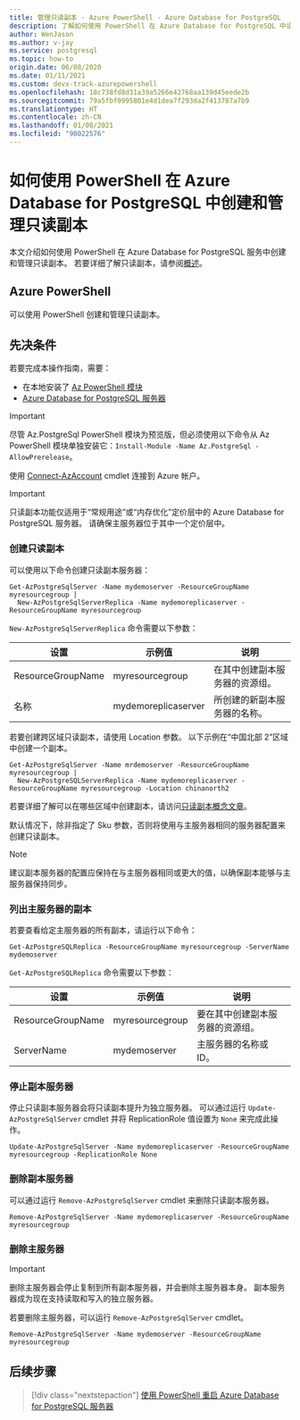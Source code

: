 ```yaml
---
title: 管理只读副本 - Azure PowerShell - Azure Database for PostgreSQL
description: 了解如何使用 PowerShell 在 Azure Database for PostgreSQL 中设置和管理只读副本。
author: WenJason
ms.author: v-jay
ms.service: postgresql
ms.topic: how-to
origin.date: 06/08/2020
ms.date: 01/11/2021
ms.custom: devx-track-azurepowershell
ms.openlocfilehash: 18c738fd8d31a39a5266e42768aa139d45eede2b
ms.sourcegitcommit: 79a5fbf0995801e4d1dea7f293da2f413787a7b9
ms.translationtype: HT
ms.contentlocale: zh-CN
ms.lasthandoff: 01/08/2021
ms.locfileid: "98022576"
---
```

# <a name="how-to-create-and-manage-read-replicas-in-azure-database-for-postgresql-using-powershell"></a>如何使用 PowerShell 在 Azure Database for PostgreSQL 中创建和管理只读副本

本文介绍如何使用 PowerShell 在 Azure Database for PostgreSQL 服务中创建和管理只读副本。 若要详细了解只读副本，请参阅[概述](concepts-read-replicas.md)。

## <a name="azure-powershell"></a>Azure PowerShell

可以使用 PowerShell 创建和管理只读副本。

## <a name="prerequisites"></a>先决条件

若要完成本操作指南，需要：

- 在本地安装了 [Az PowerShell 模块](https://docs.microsoft.com/powershell/azure/install-az-ps)
- [Azure Database for PostgreSQL 服务器](quickstart-create-postgresql-server-database-using-azure-powershell.md)

> [!IMPORTANT]
> 尽管 Az.PostgreSql PowerShell 模块为预览版，但必须使用以下命令从 Az PowerShell 模块单独安装它：`Install-Module -Name Az.PostgreSql -AllowPrerelease`。

使用 [Connect-AzAccount](https://docs.microsoft.com/powershell/module/az.accounts/connect-azaccount) cmdlet 连接到 Azure 帐户。

> [!IMPORTANT]
> 只读副本功能仅适用于“常规用途”或“内存优化”定价层中的 Azure Database for PostgreSQL 服务器。 请确保主服务器位于其中一个定价层中。

### <a name="create-a-read-replica"></a>创建只读副本

可以使用以下命令创建只读副本服务器：

```azurepowershell
Get-AzPostgreSqlServer -Name mydemoserver -ResourceGroupName myresourcegroup |
  New-AzPostgreSqlServerReplica -Name mydemoreplicaserver -ResourceGroupName myresourcegroup
```

`New-AzPostgreSqlServerReplica` 命令需要以下参数：

| 设置 | 示例值 | 说明  |
| --- | --- | --- |
| ResourceGroupName |  myresourcegroup |  在其中创建副本服务器的资源组。  |
| 名称 | mydemoreplicaserver | 所创建的新副本服务器的名称。 |

若要创建跨区域只读副本，请使用 Location 参数。 以下示例在“中国北部 2”区域中创建一个副本。

```azurepowershell
Get-AzPostgreSqlServer -Name mrdemoserver -ResourceGroupName myresourcegroup |
  New-AzPostgreSQLServerReplica -Name mydemoreplicaserver -ResourceGroupName myresourcegroup -Location chinanorth2
```

若要详细了解可以在哪些区域中创建副本，请访问[只读副本概念文章](concepts-read-replicas.md)。

默认情况下，除非指定了 Sku 参数，否则将使用与主服务器相同的服务器配置来创建只读副本。

> [!NOTE]
> 建议副本服务器的配置应保持在与主服务器相同或更大的值，以确保副本能够与主服务器保持同步。

### <a name="list-replicas-for-a-primary-server"></a>列出主服务器的副本

若要查看给定主服务器的所有副本，请运行以下命令：

```azurepowershell
Get-AzPostgreSQLReplica -ResourceGroupName myresourcegroup -ServerName mydemoserver
```

`Get-AzPostgreSQLReplica` 命令需要以下参数：

| 设置 | 示例值 | 说明  |
| --- | --- | --- |
| ResourceGroupName |  myresourcegroup |  要在其中创建副本服务器的资源组。  |
| ServerName | mydemoserver | 主服务器的名称或 ID。 |

### <a name="stop-a-replica-server"></a>停止副本服务器

停止只读副本服务器会将只读副本提升为独立服务器。 可以通过运行 `Update-AzPostgreSqlServer` cmdlet 并将 ReplicationRole 值设置为 `None` 来完成此操作。

```azurepowershell
Update-AzPostgreSqlServer -Name mydemoreplicaserver -ResourceGroupName myresourcegroup -ReplicationRole None
```

### <a name="delete-a-replica-server"></a>删除副本服务器

可以通过运行 `Remove-AzPostgreSqlServer` cmdlet 来删除只读副本服务器。

```azurepowershell
Remove-AzPostgreSqlServer -Name mydemoreplicaserver -ResourceGroupName myresourcegroup
```

### <a name="delete-a-primary-server"></a>删除主服务器

> [!IMPORTANT]
> 删除主服务器会停止复制到所有副本服务器，并会删除主服务器本身。 副本服务器成为现在支持读取和写入的独立服务器。

若要删除主服务器，可以运行 `Remove-AzPostgreSqlServer` cmdlet。

```azurepowershell
Remove-AzPostgreSqlServer -Name mydemoserver -ResourceGroupName myresourcegroup
```

## <a name="next-steps"></a>后续步骤

> [!div class="nextstepaction"]
> [使用 PowerShell 重启 Azure Database for PostgreSQL 服务器](howto-restart-server-powershell.md)
